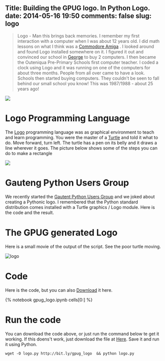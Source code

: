 Title: Building the GPUG logo. In Python Logo.
date: 2014-05-16 19:50
comments: false
slug: logo
---
<!-- PELICAN_BEGIN_SUMMARY -->
> Logo - Man this brings back memories. I remember my first interaction with a computer when I was about 12 years old. I did math lessons on what I think was a [Commodore Amiga](http://en.wikipedia.org/wiki/Amiga) . I looked around and found Logo installed somewhere on it. I figured it out and convinced our school in [George](http://en.wikipedia.org/wiki/George,_Western_Cape) to buy 2 computers. I then became the Outeniqua Pre-Primary Schools first computer teacher. I coded a clock using Logo and it was running on one of the computers for about three months. People from all over came to have a look. Schools then started buying computers. They couldn't be seen to fall behind our small school you know! This was 1987/1988 - about 25 years ago! ![](http://upload.wikimedia.org/wikipedia/commons/thumb/c/c3/Amiga500_system.jpg/309px-Amiga500_system.jpg)# Logo Programming LanguageThe [Logo](http://en.wikipedia.org/wiki/Logo_programming_language) programming language was as graphical environment to teach and learn programming. You were the master of a [Turtle](http://en.wikipedia.org/wiki/Turtle_graphics) and told it what to do. Move forward, turn left. The turtle has a pen on its belly and it draws a line wherever it goes. The picture below shows some of the steps you can do to make a rectangle![](http://www.thesmartbean.com/wp-content/uploads/2010/08/logo_mit-300x184.png)		# Gauteng Python Users GroupWe recently started the [Gautent Python Users Group]() and we joked about creating a Pythonic logo. I remembered that the Python standard distribution comes installed with a Turtle graphics / Logo module. Here is the code and the result.# The GPUG generated Logo
Here is a small movie of the output of the script. See the poor turtle moving.   
![logo]({filename}/images/gpug.gif)# Code
Here is the code, but you can also [Download](http://bit.ly/gpug_logo) it here.

{% notebook gpug_logo.ipynb cells[0:] %}

# Run the code
You can download the code above, or just run the command below te get it working. If this doens't work, just download the file at [Here](http://bit.ly/gpug_logo). Save it and run it using Python.
    wget -O logo.py http://bit.ly/gpug_logo  && python logo.py

